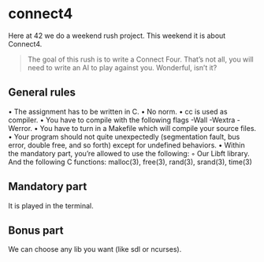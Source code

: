 # connect4

Here at 42 we do a weekend rush project. This weekend it is about Connect4.

> The goal of this rush is to write a Connect Four. That’s not all, you will need to write
an AI to play against you. Wonderful, isn’t it?


## General rules
• The assignment has to be written in C.
• No norm.
• cc is used as compiler.
• You have to compile with the following flags -Wall -Wextra -Werror.
• You have to turn in a Makefile which will compile your source files.
• Your program should not quite unexpectedly (segmentation fault, bus error, double
free, and so forth) except for undefined behaviors.
• Within the mandatory part, you’re allowed to use the following:
◦ Our Libft library. And the following C functions:  malloc(3), free(3), rand(3), srand(3), time(3)

## Mandatory part
It is played in the terminal.

## Bonus part
We can choose any lib you want (like sdl or ncurses).

